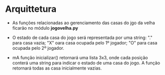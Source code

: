 # Arquittetura

* As funções relacionadas ao gerenciamento das casas do jgo da velha ficarão no módulo **jogovelha.py**

* O estado de cada casa do jogo será representada por uma string: "." para casa vazia; "X" oara casa ocupada pelo 1º jogador; "O" para casa ocupada pelo 2º jogador.

* mA função inicializar() retornará uma lista 3x3, onde cada posição conterá uma string para indicar o estado de uma casa do jogo. A função retornará todas as casa inicialmente vazias.
